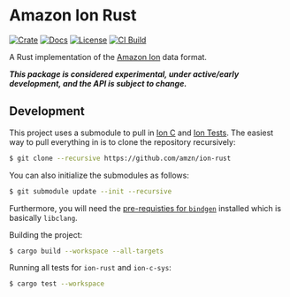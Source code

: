 # Amazon Ion Rust

[![Crate](https://img.shields.io/crates/v/ion-rs.svg)](https://crates.io/crates/ion-rs)
[![Docs](https://docs.rs/ion-rs/badge.svg)](https://docs.rs/ion-rs)
[![License](https://img.shields.io/hexpm/l/plug.svg)](https://github.com/amzn/ion-rust/blob/master/LICENSE)
[![CI Build](https://github.com/amzn/ion-rust/workflows/CI%20Build/badge.svg)](https://github.com/amzn/ion-rust/actions?query=workflow%3A%22CI+Build%22)


A Rust implementation of the [Amazon Ion][spec] data format.

***This package is considered experimental, under active/early development, and the API is subject to change.***

## Development

This project uses a submodule to pull in [Ion C][ion-c] and [Ion Tests][ion-tests].  The easiest way to pull
everything in is to clone the repository recursively:

```bash
$ git clone --recursive https://github.com/amzn/ion-rust
```

You can also initialize the submodules as follows:

```bash
$ git submodule update --init --recursive
```

Furthermore, you will need the [pre-requisties for `bindgen`][bindgen-req] installed which is basically
`libclang`.

Building the project:

```bash
$ cargo build --workspace --all-targets
```

Running all tests for `ion-rust` and `ion-c-sys`:

```bash
$ cargo test --workspace
```

[spec]: https://amzn.github.io/ion-docs/docs/spec.html
[ion-c]: https://github.com/amzn/ion-c
[ion-tests]: https://github.com/amzn/ion-tests
[bindgen-req]: https://rust-lang.github.io/rust-bindgen/requirements.html

